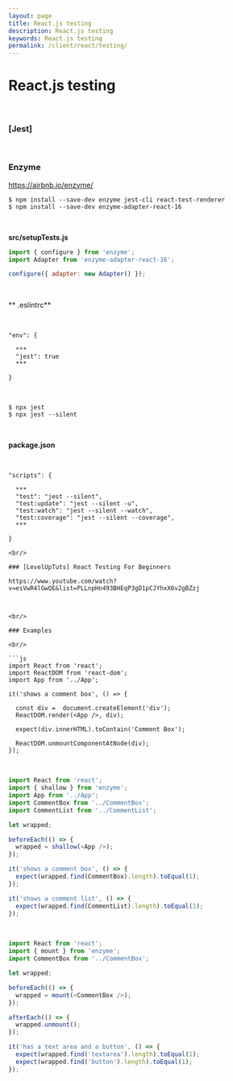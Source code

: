 ```yaml
---
layout: page
title: React.js testing
description: React.js testing
keywords: React.js testing
permalink: /client/react/testing/
---
```


# React.js testing

<br/>

### [Jest]

<br/>

### Enzyme

https://airbnb.io/enzyme/

    $ npm install --save-dev enzyme jest-cli react-test-renderer
    $ npm install --save-dev enzyme-adapter-react-16

<br/>

**src/setupTests.js**

```js
import { configure } from 'enzyme';
import Adapter from 'enzyme-adapter-react-16';

configure({ adapter: new Adapter() });
```

<br/>

** .eslintrc**

<br/>

```
"env": {

  ***
  "jest": true
  ***

}
```

<br/>

    $ npx jest
    $ npx jest --silent

<br/>

**package.json**

<br/>

````
"scripts": {

  ***
  "test": "jest --silent",
  "test:update": "jest --silent -u",
  "test:watch": "jest --silent --watch",
  "test:coverage": "jest --silent --coverage",
  ***

}

<br/>

### [LevelUpTuts] React Testing For Beginners

https://www.youtube.com/watch?v=esVwR4lGwQE&list=PLLnpHn493BHEqP3gD1pCJYhxX6v2gBZzj



<br/>

### Examples

<br/>

```js
import React from 'react';
import ReactDOM from 'react-dom';
import App from '../App';

it('shows a comment box', () => {

  const div =  document.createElement('div');
  ReactDOM.render(<App />, div);

  expect(div.innerHTML).toContain('Comment Box');

  ReactDOM.unmountComponentAtNode(div);
});
````

<br/>

```js
import React from 'react';
import { shallow } from 'enzyme';
import App from '../App';
import CommentBox from '../CommentBox';
import CommentList from '../CommentList';

let wrapped;

beforeEach(() => {
  wrapped = shallow(<App />);
});

it('shows a comment box', () => {
  expect(wrapped.find(CommentBox).length).toEqual(1);
});

it('shows a comment list', () => {
  expect(wrapped.find(CommentList).length).toEqual(1);
});
```

<br/>

```js
import React from 'react';
import { mount } from 'enzyme';
import CommentBox from '../CommentBox';

let wrapped;

beforeEach(() => {
  wrapped = mount(<CommentBox />);
});

afterEach(() => {
  wrapped.unmount();
});

it('has a text area and a button', () => {
  expect(wrapped.find('textarea').length).toEqual(1);
  expect(wrapped.find('button').length).toEqual(1);
});
```
